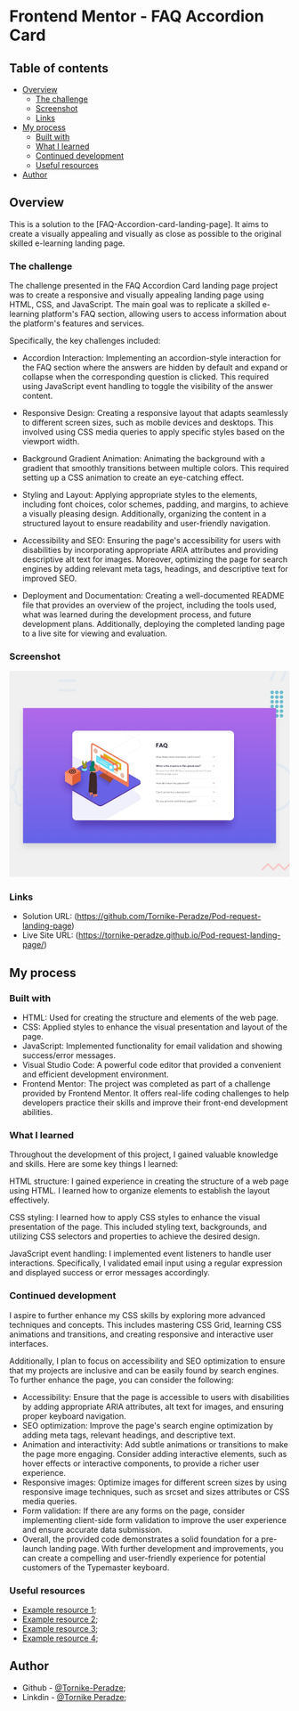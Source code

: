 # Frontend Mentor - FAQ Accordion Card

## Table of contents

- [Overview](#overview)
  - [The challenge](#the-challenge)
  - [Screenshot](#screenshot)
  - [Links](#links)
- [My process](#my-process)
  - [Built with](#built-with)
  - [What I learned](#what-i-learned)
  - [Continued development](#continued-development)
  - [Useful resources](#useful-resources)
- [Author](#author)

## Overview

This is a solution to the [FAQ-Accordion-card-landing-page]. It aims to create a visually appealing and visually as close as possible to the original skilled e-learning landing page.

### The challenge

The challenge presented in the FAQ Accordion Card landing page project was to create a responsive and visually appealing landing page using HTML, CSS, and JavaScript. The main goal was to replicate a skilled e-learning platform's FAQ section, allowing users to access information about the platform's features and services.

Specifically, the key challenges included:

- Accordion Interaction: Implementing an accordion-style interaction for the FAQ section where the answers are hidden by default and expand or collapse when the corresponding question is clicked. This required using JavaScript event handling to toggle the visibility of the answer content.

- Responsive Design: Creating a responsive layout that adapts seamlessly to different screen sizes, such as mobile devices and desktops. This involved using CSS media queries to apply specific styles based on the viewport width.

- Background Gradient Animation: Animating the background with a gradient that smoothly transitions between multiple colors. This required setting up a CSS animation to create an eye-catching effect.

- Styling and Layout: Applying appropriate styles to the elements, including font choices, color schemes, padding, and margins, to achieve a visually pleasing design. Additionally, organizing the content in a structured layout to ensure readability and user-friendly navigation.

- Accessibility and SEO: Ensuring the page's accessibility for users with disabilities by incorporating appropriate ARIA attributes and providing descriptive alt text for images. Moreover, optimizing the page for search engines by adding relevant meta tags, headings, and descriptive text for improved SEO.

- Deployment and Documentation: Creating a well-documented README file that provides an overview of the project, including the tools used, what was learned during the development process, and future development plans. Additionally, deploying the completed landing page to a live site for viewing and evaluation.

### Screenshot

![Webpage Preview](./design/desktop-preview.jpg)

### Links

- Solution URL: (https://github.com/Tornike-Peradze/Pod-request-landing-page)
- Live Site URL: (https://tornike-peradze.github.io/Pod-request-landing-page/)

## My process

### Built with

- HTML: Used for creating the structure and elements of the web page.
- CSS: Applied styles to enhance the visual presentation and layout of the page.
- JavaScript: Implemented functionality for email validation and showing success/error messages.
- Visual Studio Code: A powerful code editor that provided a convenient and efficient development environment.
- Frontend Mentor: The project was completed as part of a challenge provided by Frontend Mentor. It offers real-life coding challenges to help developers practice their skills and improve their front-end development abilities.

### What I learned

Throughout the development of this project, I gained valuable knowledge and skills. Here are some key things I learned:

HTML structure: I gained experience in creating the structure of a web page using HTML. I learned how to organize elements to establish the layout effectively.

CSS styling: I learned how to apply CSS styles to enhance the visual presentation of the page. This included styling text, backgrounds, and utilizing CSS selectors and properties to achieve the desired design.

JavaScript event handling: I implemented event listeners to handle user interactions. Specifically, I validated email input using a regular expression and displayed success or error messages accordingly.

### Continued development

I aspire to further enhance my CSS skills by exploring more advanced techniques and concepts. This includes mastering CSS Grid, learning CSS animations and transitions, and creating responsive and interactive user interfaces.

Additionally, I plan to focus on accessibility and SEO optimization to ensure that my projects are inclusive and can be easily found by search engines.
To further enhance the page, you can consider the following:

- Accessibility: Ensure that the page is accessible to users with disabilities by adding appropriate ARIA attributes, alt text for images, and ensuring proper keyboard navigation.
- SEO optimization: Improve the page's search engine optimization by adding meta tags, relevant headings, and descriptive text.
- Animation and interactivity: Add subtle animations or transitions to make the page more engaging. Consider adding interactive elements, such as hover effects or interactive components, to provide a richer user experience.
- Responsive images: Optimize images for different screen sizes by using responsive image techniques, such as srcset and sizes attributes or CSS media queries.
- Form validation: If there are any forms on the page, consider implementing client-side form validation to improve the user experience and ensure accurate data submission.
- Overall, the provided code demonstrates a solid foundation for a pre-launch landing page. With further development and improvements, you can create a compelling and user-friendly experience for potential customers of the Typemaster keyboard.

### Useful resources

- [Example resource 1](https://www.w3schools.com/);
- [Example resource 2](https://developer.mozilla.org/en-US/);
- [Example resource 3](https://www.freecodecamp.org/learn/2022/responsive-web-design/);
- [Example resource 4](https://www.youtube.com/@WebDevSimplified);

## Author

- Github - [@Tornike-Peradze](https://github.com/Tornike-Peradze);
- Linkdin - [@Tornike Peradze](https://www.linkedin.com/in/tornike-peradze-ab508a1a4/);
